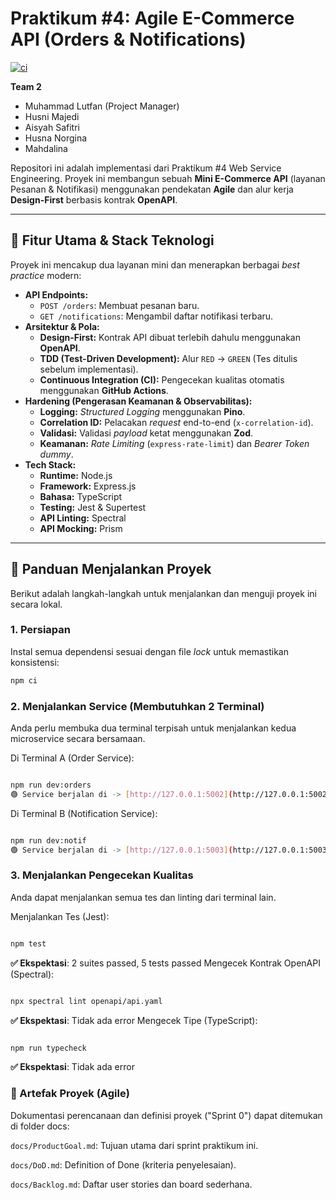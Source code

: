 # Praktikum #4: Agile E-Commerce API (Orders & Notifications)

[![ci](https://github.com/MLutfan/P4_AGILE_230104040129/actions/workflows/ci.yml/badge.svg)](https://github.com/MLutfan/P4_AGILE_230104040129/actions/workflows/ci.yml)

**Team 2**
* Muhammad Lutfan (Project Manager)
* Husni Majedi
* Aisyah Safitri
* Husna Norgina
* Mahdalina


Repositori ini adalah implementasi dari Praktikum #4 Web Service Engineering. Proyek ini membangun sebuah **Mini E-Commerce API** (layanan Pesanan & Notifikasi) menggunakan pendekatan **Agile** dan alur kerja **Design-First** berbasis kontrak **OpenAPI**.

---

## 🚀 Fitur Utama & Stack Teknologi

Proyek ini mencakup dua layanan mini dan menerapkan berbagai *best practice* modern:

* **API Endpoints:**
    * `POST /orders`: Membuat pesanan baru.
    * `GET /notifications`: Mengambil daftar notifikasi terbaru.
* **Arsitektur & Pola:**
    * **Design-First:** Kontrak API dibuat terlebih dahulu menggunakan **OpenAPI**.
    * **TDD (Test-Driven Development):** Alur `RED` -> `GREEN` (Tes ditulis sebelum implementasi).
    * **Continuous Integration (CI):** Pengecekan kualitas otomatis menggunakan **GitHub Actions**.
* **Hardening (Pengerasan Keamanan & Observabilitas):**
    * **Logging:** *Structured Logging* menggunakan **Pino**.
    * **Correlation ID:** Pelacakan *request* end-to-end (`x-correlation-id`).
    * **Validasi:** Validasi *payload* ketat menggunakan **Zod**.
    * **Keamanan:** *Rate Limiting* (`express-rate-limit`) dan *Bearer Token* *dummy*.
* **Tech Stack:**
    * **Runtime:** Node.js
    * **Framework:** Express.js
    * **Bahasa:** TypeScript
    * **Testing:** Jest & Supertest
    * **API Linting:** Spectral
    * **API Mocking:** Prism

---

## 🚦 Panduan Menjalankan Proyek

Berikut adalah langkah-langkah untuk menjalankan dan menguji proyek ini secara lokal.

### 1. Persiapan

Instal semua dependensi sesuai dengan file *lock* untuk memastikan konsistensi:

```bash
npm ci
```

### 2. Menjalankan Service (Membutuhkan 2 Terminal)
Anda perlu membuka dua terminal terpisah untuk menjalankan kedua microservice secara bersamaan.

Di Terminal A (Order Service):

```Bash

npm run dev:orders
🟢 Service berjalan di -> [http://127.0.0.1:5002](http://127.0.0.1:5002)
```
Di Terminal B (Notification Service):

```Bash

npm run dev:notif
🟢 Service berjalan di -> [http://127.0.0.1:5003](http://127.0.0.1:5003)
```
### 3. Menjalankan Pengecekan Kualitas
Anda dapat menjalankan semua tes dan linting dari terminal lain.

Menjalankan Tes (Jest):

```Bash

npm test
```
**✅ Ekspektasi**: 2 suites passed, 5 tests passed
Mengecek Kontrak OpenAPI (Spectral):

```Bash

npx spectral lint openapi/api.yaml
```
**✅ Ekspektasi**: Tidak ada error
Mengecek Tipe (TypeScript):

```Bash

npm run typecheck
```
**✅ Ekspektasi**: Tidak ada error

### 📁 Artefak Proyek (Agile)
Dokumentasi perencanaan dan definisi proyek ("Sprint 0") dapat ditemukan di folder docs:

`docs/ProductGoal.md`: Tujuan utama dari sprint praktikum ini.

`docs/DoD.md`: Definition of Done (kriteria penyelesaian).

`docs/Backlog.md`: Daftar user stories dan board sederhana.
